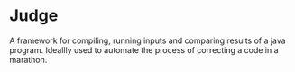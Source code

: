 # Judge
A framework for compiling, running inputs and comparing results of a java program. Ideallly used to automate the process of correcting a code in a marathon.
